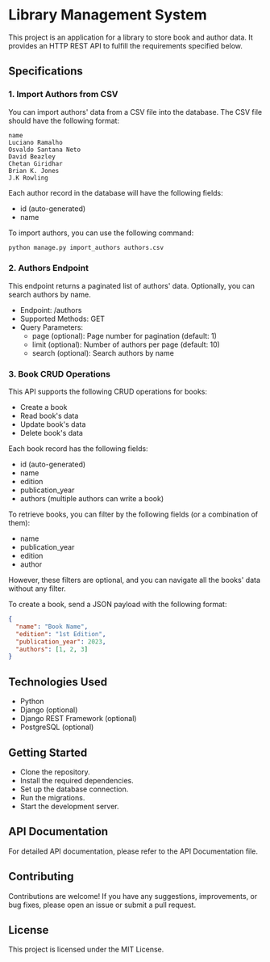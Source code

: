 # Library Management System
This project is an application for a library to store book and author data. It provides an HTTP REST API to fulfill the requirements specified below.

## Specifications
### 1. Import Authors from CSV
You can import authors' data from a CSV file into the database. The CSV file should have the following format:

```text
name
Luciano Ramalho
Osvaldo Santana Neto
David Beazley
Chetan Giridhar
Brian K. Jones
J.K Rowling
```

Each author record in the database will have the following fields:

- id (auto-generated)
- name

To import authors, you can use the following command:

```bash
python manage.py import_authors authors.csv
```

### 2. Authors Endpoint

This endpoint returns a paginated list of authors' data. Optionally, you can search authors by name.
- Endpoint: /authors
- Supported Methods: GET
- Query Parameters:
    - page (optional): Page number for pagination (default: 1)
    - limit (optional): Number of authors per page (default: 10)
    - search (optional): Search authors by name

### 3. Book CRUD Operations

This API supports the following CRUD operations for books:

- Create a book
- Read book's data
- Update book's data
- Delete book's data

Each book record has the following fields:

- id (auto-generated)
- name
- edition
- publication_year
- authors (multiple authors can write a book)

To retrieve books, you can filter by the following fields (or a combination of them):

- name
- publication_year
- edition
- author

However, these filters are optional, and you can navigate all the books' data without any filter.

To create a book, send a JSON payload with the following format:

```json
{
  "name": "Book Name",
  "edition": "1st Edition",
  "publication_year": 2023,
  "authors": [1, 2, 3]
}
```

## Technologies Used

- Python
- Django (optional)
- Django REST Framework (optional)
- PostgreSQL (optional)

## Getting Started

- Clone the repository.
- Install the required dependencies.
- Set up the database connection.
- Run the migrations.
- Start the development server.

## API Documentation
For detailed API documentation, please refer to the API Documentation file.

## Contributing
Contributions are welcome! If you have any suggestions, improvements, or bug fixes, please open an issue or submit a pull request.

## License
This project is licensed under the MIT License.